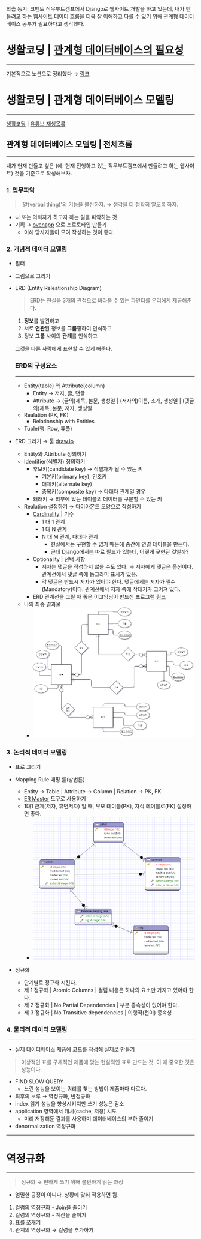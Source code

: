 학습 동기: 코멘토 직무부트캠프에서 Django로 웹사이트 개발을 하고 있는데, 내가 만들려고 하는 웹사이트 데이터 흐름을 더욱 잘 이해하고 다룰 수 있기 위해 관계형 데이터베이스 공부가 필요하다고 생각했다.

# 생활코딩 | [관계형 데이터베이스의 필요성](https://opentutorials.org/course/3161/19544)

---

기본적으로 노션으로 정리했다 → [링크](https://www.notion.so/DATABASEn-3d55ac20d63549f3a037a6bb9da9d307)

# 생활코딩 | 관계형 데이터베이스 모델링

---

[생활코딩](https://opentutorials.org/course/3883) | [유튜브 재생목록](https://www.youtube.com/playlist?list=PLuHgQVnccGMDF6rHsY9qMuJMd295Yk4sa)

## 관계형 데이터베이스 모델링 | 전체흐름

---

내가 현재 만들고 싶은 (예: 현재 진행하고 있는 직무부트캠프에서 만들려고 하는 웹사이트) 것을 기준으로 작성해보자.

### 1. 업무파악

> '말(verbal thing)'의 기능을 불신하자. → 생각을 더 정확히 알도록 하자.

- 나 또는 의뢰자가 하고자 하는 일을 파악하는 것
- 기획 → [ovenapp](https://ovenapp.io/) 으로 프로토타입 만들기
  - 이해 당사자들이 모여 작성하는 것이 좋다.

### 2. 개념적 데이터 모델링

- 필터
- 그림으로 그리기
- ERD (Entity Releationship Diagram)

  > ERD는 현실을 3개의 관점으로 바라볼 수 있는 파인더를 우리에게 제공해준다.

  1. **정보**를 발견하고
  2. 서로 **연관**된 정보를 **그룹**핑하여 인식하고
  3. 정보 **그룹** 사이의 **관계**를 인식하고

  그것을 다른 사람에게 표현할 수 있게 해준다.

  ### ERD의 구성요소

  ***

  - Entity(table) 와 Attribute(column)
    - Entity → 저자, 글, 댓글
    - Attribute → (글의)제목, 본문, 생성일 | (저자의)이름, 소개, 생성일 | (댓글의)제목, 본문, 저자, 생성일
  - Realation (PK, FK)
    - Relationship with Entities
  - Tuple(행: Row, 튜플)

- ERD 그리기 → 툴 [draw.io](https://app.diagrams.net/)

  - Entity와 Attribute 정의하기
  - Identifier(식별자) 정의하기
    - 후보키(candidate key) → 식별자가 될 수 있는 키
      - 기본키(primary key), 인조키
      - 대체키(alternate key)
      - 중복키(composite key) → 다대다 관계일 경우
    - 왜래키 → 외부에 있는 테이블의 데이터를 구분할 수 있는 키
  - Realation 설정하기 → 다이아몬드 모양으로 작성하기
    - [Cardinality](https://ko.dict.naver.com/#/entry/koko/600cef16808e4d1a87fd2ed4636c87ce) | 기수
      - 1 대 1 관계
      - 1 대 N 관계
      - N 대 M 관계, 다대다 관계
        - 현실에서는 구현할 수 없기 때문에 중간에 연결 테이블을 만든다.
        - 근데 Django에서는 따로 필드가 있는데, 어떻게 구현된 것일까?
    - Optionality | 선택 사항
      - 저자는 댓글을 작성하지 않을 수도 있다. → 저자에게 댓글은 옵션이다. 관계선에서 댓글 쪽에 동그라미 표시가 있음.
      - 각 댓글은 반드시 저자가 있어야 한다. 댓글에게는 저자가 필수(Mandatory)이다. 관계선에서 저자 쪽에 작대기가 그어져 있다.
    - ERD 관계선을 그릴 때 좋은 이고잉님이 만드신 프로그램 [링크](http://erd.yah.ac)
  - 나의 최종 결과물
    - ![ERD](https://github.com/sounmind/TIL/blob/master/images/2020-09-30-ERD.png?raw=true)

### 3. 논리적 데이터 모델링

- 표로 그리기
- Mapping Rule 매핑 룰(방법론)

  - Entity → Table | Attribute → Column | Relation → PK, FK
  - [ER Master](http://ermaster.sourceforge.net/) 도구로 사용하기
  - 1대1 관계(저자, 휴면저자) 일 때, 부모 테이블(PK), 자식 테이블로(FK) 설정하면 좋다.
    - ![ERM](https://github.com/sounmind/TIL/blob/master/images/2020-09-30-ERM.png?raw=true)

- 정규화
  - 단계별로 정규화 시킨다.
  - 제 1 정규화 | Atomic Columns | 컬럼 내용은 하나의 요소만 가지고 있어야 한다.
  - 제 2 정규화 | No Partial Dependencies | 부분 종속성이 없어야 한다.
  - 제 3 정규화 | No Transitive dependencies | 이행적(전이) 종속성

### 4. 물리적 데이터 모델링

---

- 실제 데이터베이스 제품에 코드를 작성해 실제로 만들기

> 이상적인 표를 구체적인 제품에 맞는 현실적인 표로 만드는 것. 이 때 중요한 것은 성능이다.

- FIND SLOW QUERY
  - 느린 성능을 보이는 쿼리를 찾는 방법이 제품마다 다르다.
- 최후의 보루 → 역정규화, 반정규화
- index 읽기 성능을 향상시키지만 쓰기 성능은 감소
- application 영역에서 캐시(cache, 저장) 시도
  - 미리 저장해둔 결과를 사용하며 데이터베이스의 부하 줄이기
- denormalization 역정규화

---

# 역정규화

---

> 정규화 → 편하게 쓰기 위해 불편하게 읽는 과정

- 엄밀한 공정이 아니다. 상황에 맞춰 적용하면 됨.

1. 컬럼의 역정규화 - Join을 줄이기
2. 컬럼의 역정규화 - 계산을 줄이기
3. 표를 쪼개기
4. 관계의 역정규화 → 컬럼을 추가하기
